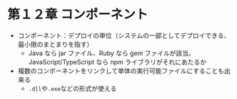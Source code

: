 # 第１２章 コンポーネント

- コンポーネント：デプロイの単位（システムの一部としてデプロイできる、最小限のまとまりを指す）
  - Java なら jar ファイル、Ruby なら gem ファイルが該当。JavaScript/TypeScript なら npm ライブラリがそれにあたるか
- 複数のコンポーネントをリンクして単体の実行可能ファイルにすることも出来る
  - `.dll`や`.exe`などの形式が使える

